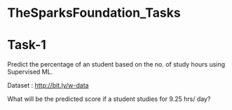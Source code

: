 # TheSparksFoundation_Tasks
# Task-1
Predict the percentage of an student based on the no. of study hours using Supervised ML.

Dataset : http://bit.ly/w-data

What will be the predicted score if a student studies for 9.25 hrs/ day?
